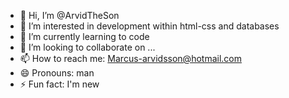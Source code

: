 - 👋 Hi, I’m @ArvidTheSon
- 👀 I’m interested in development within html-css and databases
- 🌱 I’m currently learning to code
- 💞️ I’m looking to collaborate on ...
- 📫 How to reach me: Marcus-arvidsson@hotmail.com
- 😄 Pronouns: man
- ⚡ Fun fact: I'm new

<!---
ArvidTheSon/ArvidTheSon is a ✨ special ✨ repository because its `README.md` (this file) appears on your GitHub profile.
You can click the Preview link to take a look at your changes.
--->
